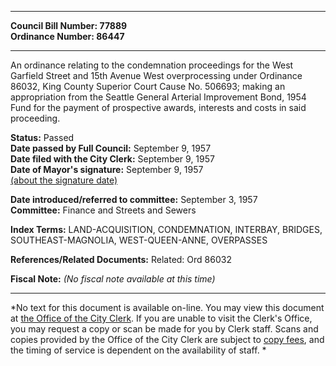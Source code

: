 * * * * *  
  
**Council Bill Number: [](#h0)[](#h2)77889**   
**Ordinance Number: 86447**  
  
* * * * *  
  
An ordinance relating to the condemnation proceedings for the West Garfield Street and 15th Avenue West overprocessing under Ordinance 86032, King County Superior Court Cause No. 506693; making an appropriation from the Seattle General Arterial Improvement Bond, 1954 Fund for the payment of prospective awards, interests and costs in said proceeding.  
  
**Status:** Passed   
**Date passed by Full Council:** September 9, 1957   
**Date filed with the City Clerk:** September 9, 1957   
**Date of Mayor's signature:** September 9, 1957   
[(about the signature date)](/~public/approvaldate.htm)   
  
  
**Date introduced/referred to committee:** September 3, 1957   
**Committee:** Finance and Streets and Sewers   
  
**Index Terms:** LAND-ACQUISITION, CONDEMNATION, INTERBAY, BRIDGES, SOUTHEAST-MAGNOLIA, WEST-QUEEN-ANNE, OVERPASSES  
  
**References/Related Documents:** Related: Ord 86032  
  
**Fiscal Note:** *(No fiscal note available at this time)*  
  
* * * * *  
  
*No text for this document is available on-line. You may view this document at [the Office of the City Clerk](http://www.seattle.gov/leg/clerk/contactUs.htm). If you are unable to visit the Clerk's Office, you may request a copy or scan be made for you by Clerk staff. Scans and copies provided by the Office of the City Clerk are subject to [copy fees](http://clerk.seattle.gov/~public/clerkfees.htm), and the timing of service is dependent on the availability of staff. *  
  
  

